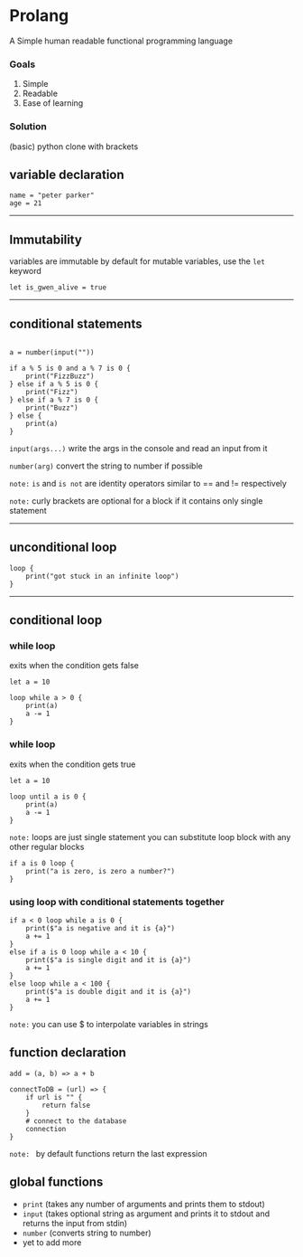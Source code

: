 # Prolang
A Simple human readable functional programming language

### Goals
1. Simple
2. Readable
3. Ease of learning
### Solution
(basic) python clone with brackets

## variable declaration

```
name = "peter parker"
age = 21
```
---
## Immutability

variables are immutable by default
for mutable variables, use the `let` keyword

```
let is_gwen_alive = true
```
---
## conditional statements

```

a = number(input(""))

if a % 5 is 0 and a % 7 is 0 {
    print("FizzBuzz")
} else if a % 5 is 0 {
    print("Fizz")
} else if a % 7 is 0 {
    print("Buzz")
} else {
    print(a)
}

```
`input(args...)` write the args in the console and read an input from it

`number(arg)` convert the string to number if possible

`note:` `is` and `is not` are identity operators similar to == and != respectively

`note:` curly brackets are optional for a block if it contains only single statement

---
## unconditional loop

```
loop {
    print("got stuck in an infinite loop")
}
```
---
## conditional loop
### while loop
exits when the condition gets false
```
let a = 10

loop while a > 0 {
    print(a)
    a -= 1
}

```
### while loop
exits when the condition gets true
```
let a = 10

loop until a is 0 {
    print(a)
    a -= 1
}
```
`note:` loops are just single statement
you can substitute loop block with any other
regular blocks

```
if a is 0 loop {
    print("a is zero, is zero a number?")
}
```

### using loop with conditional statements together

```
if a < 0 loop while a is 0 {
    print($"a is negative and it is {a}")
    a += 1
}
else if a is 0 loop while a < 10 {
    print($"a is single digit and it is {a}")
    a += 1
}
else loop while a < 100 {
    print($"a is double digit and it is {a}")
    a += 1
}
```

`note:` you can use $ to interpolate variables in strings

## function declaration

```
add = (a, b) => a + b

connectToDB = (url) => {
    if url is "" {
        return false
    }
    # connect to the database
    connection
}

```

`note: ` by default functions return the last expression

## global functions

<!-- list with description -->

- `print` (takes any number of arguments and prints them to stdout)
- `input` (takes optional string as argument and prints it to stdout and returns the input from stdin)
- `number` (converts string to number)
- yet to add more
